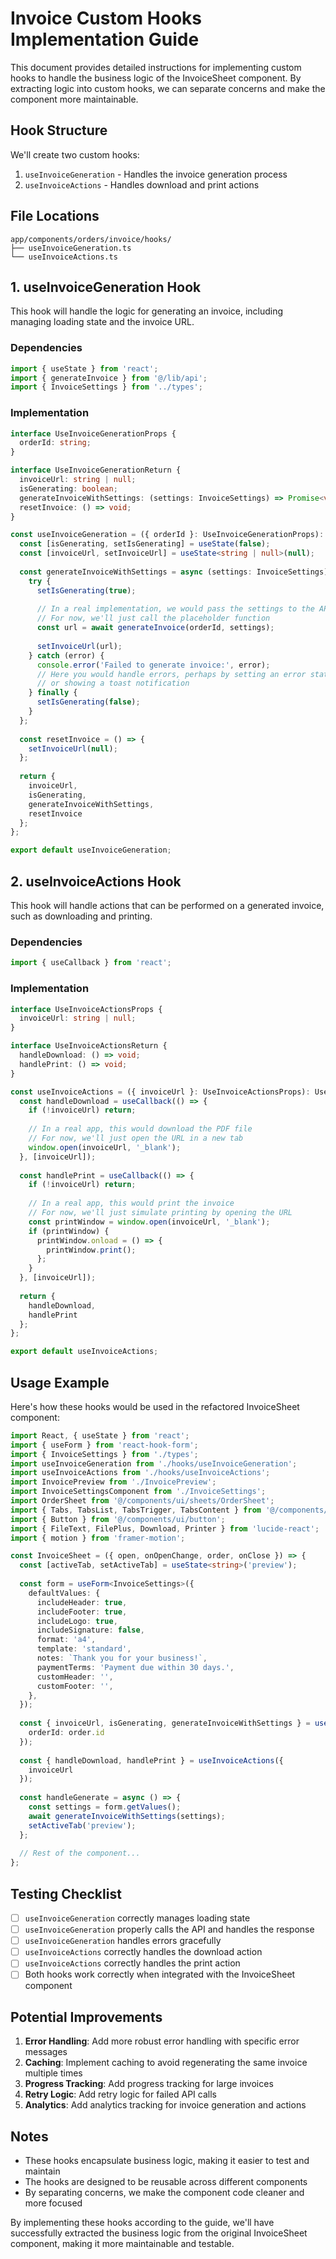 # Invoice Custom Hooks Implementation Guide

This document provides detailed instructions for implementing custom hooks to handle the business logic of the InvoiceSheet component. By extracting logic into custom hooks, we can separate concerns and make the component more maintainable.

## Hook Structure

We'll create two custom hooks:

1. `useInvoiceGeneration` - Handles the invoice generation process
2. `useInvoiceActions` - Handles download and print actions

## File Locations

```
app/components/orders/invoice/hooks/
├── useInvoiceGeneration.ts
└── useInvoiceActions.ts
```

## 1. useInvoiceGeneration Hook

This hook will handle the logic for generating an invoice, including managing loading state and the invoice URL.

### Dependencies

```typescript
import { useState } from 'react';
import { generateInvoice } from '@/lib/api';
import { InvoiceSettings } from '../types';
```

### Implementation

```typescript
interface UseInvoiceGenerationProps {
  orderId: string;
}

interface UseInvoiceGenerationReturn {
  invoiceUrl: string | null;
  isGenerating: boolean;
  generateInvoiceWithSettings: (settings: InvoiceSettings) => Promise<void>;
  resetInvoice: () => void;
}

const useInvoiceGeneration = ({ orderId }: UseInvoiceGenerationProps): UseInvoiceGenerationReturn => {
  const [isGenerating, setIsGenerating] = useState(false);
  const [invoiceUrl, setInvoiceUrl] = useState<string | null>(null);
  
  const generateInvoiceWithSettings = async (settings: InvoiceSettings) => {
    try {
      setIsGenerating(true);
      
      // In a real implementation, we would pass the settings to the API
      // For now, we'll just call the placeholder function
      const url = await generateInvoice(orderId, settings);
      
      setInvoiceUrl(url);
    } catch (error) {
      console.error('Failed to generate invoice:', error);
      // Here you would handle errors, perhaps by setting an error state
      // or showing a toast notification
    } finally {
      setIsGenerating(false);
    }
  };
  
  const resetInvoice = () => {
    setInvoiceUrl(null);
  };
  
  return {
    invoiceUrl,
    isGenerating,
    generateInvoiceWithSettings,
    resetInvoice
  };
};

export default useInvoiceGeneration;
```

## 2. useInvoiceActions Hook

This hook will handle actions that can be performed on a generated invoice, such as downloading and printing.

### Dependencies

```typescript
import { useCallback } from 'react';
```

### Implementation

```typescript
interface UseInvoiceActionsProps {
  invoiceUrl: string | null;
}

interface UseInvoiceActionsReturn {
  handleDownload: () => void;
  handlePrint: () => void;
}

const useInvoiceActions = ({ invoiceUrl }: UseInvoiceActionsProps): UseInvoiceActionsReturn => {
  const handleDownload = useCallback(() => {
    if (!invoiceUrl) return;
    
    // In a real app, this would download the PDF file
    // For now, we'll just open the URL in a new tab
    window.open(invoiceUrl, '_blank');
  }, [invoiceUrl]);
  
  const handlePrint = useCallback(() => {
    if (!invoiceUrl) return;
    
    // In a real app, this would print the invoice
    // For now, we'll just simulate printing by opening the URL
    const printWindow = window.open(invoiceUrl, '_blank');
    if (printWindow) {
      printWindow.onload = () => {
        printWindow.print();
      };
    }
  }, [invoiceUrl]);
  
  return {
    handleDownload,
    handlePrint
  };
};

export default useInvoiceActions;
```

## Usage Example

Here's how these hooks would be used in the refactored InvoiceSheet component:

```typescript
import React, { useState } from 'react';
import { useForm } from 'react-hook-form';
import { InvoiceSettings } from './types';
import useInvoiceGeneration from './hooks/useInvoiceGeneration';
import useInvoiceActions from './hooks/useInvoiceActions';
import InvoicePreview from './InvoicePreview';
import InvoiceSettingsComponent from './InvoiceSettings';
import OrderSheet from '@/components/ui/sheets/OrderSheet';
import { Tabs, TabsList, TabsTrigger, TabsContent } from '@/components/ui/tabs';
import { Button } from '@/components/ui/button';
import { FileText, FilePlus, Download, Printer } from 'lucide-react';
import { motion } from 'framer-motion';

const InvoiceSheet = ({ open, onOpenChange, order, onClose }) => {
  const [activeTab, setActiveTab] = useState<string>('preview');
  
  const form = useForm<InvoiceSettings>({
    defaultValues: {
      includeHeader: true,
      includeFooter: true,
      includeLogo: true,
      includeSignature: false,
      format: 'a4',
      template: 'standard',
      notes: `Thank you for your business!`,
      paymentTerms: 'Payment due within 30 days.',
      customHeader: '',
      customFooter: '',
    },
  });
  
  const { invoiceUrl, isGenerating, generateInvoiceWithSettings } = useInvoiceGeneration({
    orderId: order.id
  });
  
  const { handleDownload, handlePrint } = useInvoiceActions({
    invoiceUrl
  });
  
  const handleGenerate = async () => {
    const settings = form.getValues();
    await generateInvoiceWithSettings(settings);
    setActiveTab('preview');
  };
  
  // Rest of the component...
};
```

## Testing Checklist

- [ ] `useInvoiceGeneration` correctly manages loading state
- [ ] `useInvoiceGeneration` properly calls the API and handles the response
- [ ] `useInvoiceGeneration` handles errors gracefully
- [ ] `useInvoiceActions` correctly handles the download action
- [ ] `useInvoiceActions` correctly handles the print action
- [ ] Both hooks work correctly when integrated with the InvoiceSheet component

## Potential Improvements

1. **Error Handling**: Add more robust error handling with specific error messages
2. **Caching**: Implement caching to avoid regenerating the same invoice multiple times
3. **Progress Tracking**: Add progress tracking for large invoices
4. **Retry Logic**: Add retry logic for failed API calls
5. **Analytics**: Add analytics tracking for invoice generation and actions

## Notes

- These hooks encapsulate business logic, making it easier to test and maintain
- The hooks are designed to be reusable across different components
- By separating concerns, we make the component code cleaner and more focused

By implementing these hooks according to the guide, we'll have successfully extracted the business logic from the original InvoiceSheet component, making it more maintainable and testable.
